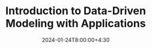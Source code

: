 ---
type: lecture
date: 2024-01-24T8:00:00+4:30
title: Introduction to Data-Driven Modeling with Applications
tldr: "A brief history of artificial intelligence and the latest breakthroughs."
thumbnail: /static_files/thumbnail/world-data-model.png
links: 
    - url: /content/slides/introductory_slides.pdf
      name: slides 
---